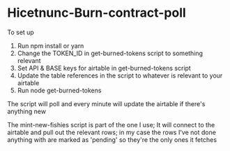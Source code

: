 # Hicetnunc-Burn-contract-poll
To set up
1. Run npm install or yarn
2. Change the TOKEN_ID in get-burned-tokens script to something relevant
3. Set API & BASE keys for airtable in get-burned-tokens script
4. Update the table references in the script to whatever is relevant to your airtable
5. Run node get-burned-tokens

The script will poll and every minute will update the airtable if there's anything new

The mint-new-fishies script is part of the one I use; It will connect to the airtable and pull out the relevant rows; in my case the rows I've not done anything with are marked as 'pending' so they're the only ones it fetches